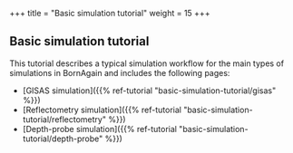 +++
title = "Basic simulation tutorial"
weight = 15
+++

## Basic simulation tutorial

This tutorial describes a typical simulation workflow for the main types of simulations
in BornAgain and includes the following pages:

* [GISAS simulation]({{% ref-tutorial "basic-simulation-tutorial/gisas" %}})
* [Reflectometry simulation]({{% ref-tutorial "basic-simulation-tutorial/reflectometry" %}})
* [Depth-probe simulation]({{% ref-tutorial "basic-simulation-tutorial/depth-probe" %}})
